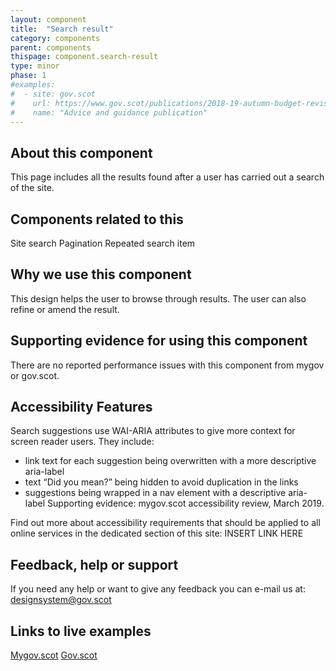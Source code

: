 ```yaml
---
layout: component
title:  "Search result"
category: components
parent: components
thispage: component.search-result
type: minor
phase: 1
#examples:
#  - site: gov.scot
#    url: https://www.gov.scot/publications/2018-19-autumn-budget-revision-supporting-document/
#    name: "Advice and guidance publication"
---
```



## About this component
This page includes all the results found after a user has carried out a search of the site.

## Components related to this
Site search
Pagination
Repeated search item  

## Why we use this component
This design helps the user to browse through results. The user can also refine or amend the result.

## Supporting evidence for using this component
There are no reported performance issues with this component from mygov or gov.scot.

## Accessibility Features
Search suggestions use WAI-ARIA attributes to give more context for screen reader users. They include:  

*  link text for each suggestion being overwritten with a more descriptive aria-label
*  text “Did you mean?” being hidden to avoid duplication in the links
*  suggestions being wrapped in a nav element with a descriptive aria-label
Supporting evidence: mygov.scot accessibility review, March 2019.  

Find out more about accessibility requirements that should be applied to all online services in the dedicated section of this site: INSERT LINK HERE

## Feedback, help or support
If you need any help or want to give any feedback you can e-mail us at:
[designsystem@gov.scot](mailto:designsystem@gov.scot)

## Links to live examples
[Mygov.scot](https://www.mygov.scot/search/?q=education&cat=sitesearch)
[Gov.scot](https://www.gov.scot/search/?q=publications)
